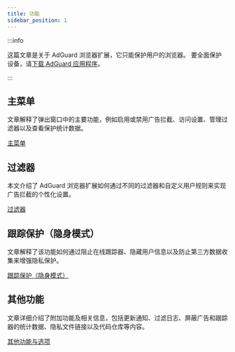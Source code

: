 ```yaml
---
title: 功能
sidebar_position: 1
---
```


:::info

这篇文章是关于 AdGuard 浏览器扩展，它只能保护用户的浏览器。 要全面保护设备，请[下载 AdGuard 应用程序](https://agrd.io/download-kb-adblock)。

:::

## 主菜单

文章解释了弹出窗口中的主要功能，例如启用或禁用广告拦截、访问设置、管理过滤器以及查看保护统计数据。

[主菜单](/adguard-browser-extension/features/main-menu.md)

## 过滤器

本文介绍了 AdGuard 浏览器扩展如何通过不同的过滤器和自定义用户规则来实现广告拦截的个性化设置。

[过滤器](/adguard-browser-extension/features/filters.md)

## 跟踪保护（隐身模式）

文章解释了该功能如何通过阻止在线跟踪器、隐藏用户信息以及防止第三方数据收集来增强隐私保护。

[跟踪保护（隐身模式）](/adguard-browser-extension/features/stealth-mode.md)

## 其他功能

文章详细介绍了附加功能及相关信息，包括更新通知、过滤日志、屏蔽广告和跟踪器的统计数据、隐私文件链接以及代码仓库等内容。

[其他功能与选项](/adguard-browser-extension/features/other-features.md)
